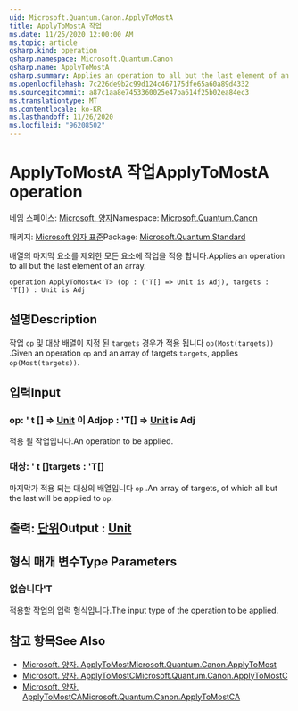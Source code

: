 ```yaml
---
uid: Microsoft.Quantum.Canon.ApplyToMostA
title: ApplyToMostA 작업
ms.date: 11/25/2020 12:00:00 AM
ms.topic: article
qsharp.kind: operation
qsharp.namespace: Microsoft.Quantum.Canon
qsharp.name: ApplyToMostA
qsharp.summary: Applies an operation to all but the last element of an array.
ms.openlocfilehash: 7c226de9b2c99d124c467175dfe65a60a89d4332
ms.sourcegitcommit: a87c1aa8e7453360025e47ba614f25b02ea84ec3
ms.translationtype: MT
ms.contentlocale: ko-KR
ms.lasthandoff: 11/26/2020
ms.locfileid: "96208502"
---
```

# <a name="applytomosta-operation"></a><span data-ttu-id="f5ba2-102">ApplyToMostA 작업</span><span class="sxs-lookup"><span data-stu-id="f5ba2-102">ApplyToMostA operation</span></span>

<span data-ttu-id="f5ba2-103">네임 스페이스: [Microsoft. 양자](xref:Microsoft.Quantum.Canon)</span><span class="sxs-lookup"><span data-stu-id="f5ba2-103">Namespace: [Microsoft.Quantum.Canon](xref:Microsoft.Quantum.Canon)</span></span>

<span data-ttu-id="f5ba2-104">패키지: [Microsoft 양자 표준](https://nuget.org/packages/Microsoft.Quantum.Standard)</span><span class="sxs-lookup"><span data-stu-id="f5ba2-104">Package: [Microsoft.Quantum.Standard](https://nuget.org/packages/Microsoft.Quantum.Standard)</span></span>


<span data-ttu-id="f5ba2-105">배열의 마지막 요소를 제외한 모든 요소에 작업을 적용 합니다.</span><span class="sxs-lookup"><span data-stu-id="f5ba2-105">Applies an operation to all but the last element of an array.</span></span>

```qsharp
operation ApplyToMostA<'T> (op : ('T[] => Unit is Adj), targets : 'T[]) : Unit is Adj
```


## <a name="description"></a><span data-ttu-id="f5ba2-106">설명</span><span class="sxs-lookup"><span data-stu-id="f5ba2-106">Description</span></span>

<span data-ttu-id="f5ba2-107">작업 `op` 및 대상 배열이 지정 된 `targets` 경우가 적용 됩니다 `op(Most(targets))` .</span><span class="sxs-lookup"><span data-stu-id="f5ba2-107">Given an operation `op` and an array of targets `targets`, applies `op(Most(targets))`.</span></span>

## <a name="input"></a><span data-ttu-id="f5ba2-108">입력</span><span class="sxs-lookup"><span data-stu-id="f5ba2-108">Input</span></span>

### <a name="op--t--unit--is-adj"></a><span data-ttu-id="f5ba2-109">op: ' t [] => [Unit](xref:microsoft.quantum.lang-ref.unit)  이 Adj</span><span class="sxs-lookup"><span data-stu-id="f5ba2-109">op : 'T[] => [Unit](xref:microsoft.quantum.lang-ref.unit)  is Adj</span></span>

<span data-ttu-id="f5ba2-110">적용 될 작업입니다.</span><span class="sxs-lookup"><span data-stu-id="f5ba2-110">An operation to be applied.</span></span>


### <a name="targets--t"></a><span data-ttu-id="f5ba2-111">대상: ' t []</span><span class="sxs-lookup"><span data-stu-id="f5ba2-111">targets : 'T[]</span></span>

<span data-ttu-id="f5ba2-112">마지막가 적용 되는 대상의 배열입니다 `op` .</span><span class="sxs-lookup"><span data-stu-id="f5ba2-112">An array of targets, of which all but the last will be applied to `op`.</span></span>



## <a name="output--unit"></a><span data-ttu-id="f5ba2-113">출력: [단위](xref:microsoft.quantum.lang-ref.unit)</span><span class="sxs-lookup"><span data-stu-id="f5ba2-113">Output : [Unit](xref:microsoft.quantum.lang-ref.unit)</span></span>



## <a name="type-parameters"></a><span data-ttu-id="f5ba2-114">형식 매개 변수</span><span class="sxs-lookup"><span data-stu-id="f5ba2-114">Type Parameters</span></span>

### <a name="t"></a><span data-ttu-id="f5ba2-115">없습니다</span><span class="sxs-lookup"><span data-stu-id="f5ba2-115">'T</span></span>

<span data-ttu-id="f5ba2-116">적용할 작업의 입력 형식입니다.</span><span class="sxs-lookup"><span data-stu-id="f5ba2-116">The input type of the operation to be applied.</span></span>

## <a name="see-also"></a><span data-ttu-id="f5ba2-117">참고 항목</span><span class="sxs-lookup"><span data-stu-id="f5ba2-117">See Also</span></span>

- [<span data-ttu-id="f5ba2-118">Microsoft. 양자. ApplyToMost</span><span class="sxs-lookup"><span data-stu-id="f5ba2-118">Microsoft.Quantum.Canon.ApplyToMost</span></span>](xref:Microsoft.Quantum.Canon.ApplyToMost)
- [<span data-ttu-id="f5ba2-119">Microsoft. 양자. ApplyToMostC</span><span class="sxs-lookup"><span data-stu-id="f5ba2-119">Microsoft.Quantum.Canon.ApplyToMostC</span></span>](xref:Microsoft.Quantum.Canon.ApplyToMostC)
- [<span data-ttu-id="f5ba2-120">Microsoft. 양자. ApplyToMostCA</span><span class="sxs-lookup"><span data-stu-id="f5ba2-120">Microsoft.Quantum.Canon.ApplyToMostCA</span></span>](xref:Microsoft.Quantum.Canon.ApplyToMostCA)
